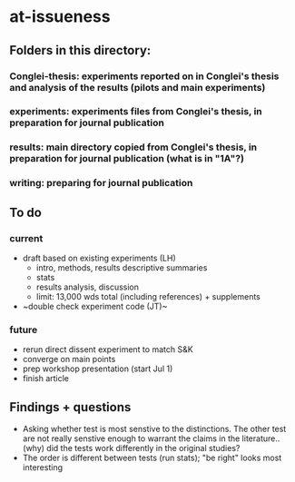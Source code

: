 # at-issueness

## Folders in this directory:
### Conglei-thesis: experiments reported on in Conglei's thesis and analysis of the results (pilots and main experiments)
### experiments: experiments files from Conglei's thesis, in preparation for journal publication
### results: main directory copied from Conglei's thesis, in preparation for journal publication (what is in "1A"?)
### writing: preparing for journal publication

## To do
### current
- draft based on existing experiments (LH)
  - intro, methods, results descriptive summaries
  - stats
  - results analysis, discussion
  - limit: 13,000 wds total (including references) + supplements
- ~double check experiment code (JT)~

### future
- rerun direct dissent experiment to match S&K
- converge on main points
- prep workshop presentation (start Jul 1)
- finish article

## Findings + questions
- Asking whether test is most senstive to the distinctions. The other test are not really senstive enough to warrant the claims in the literature.. (why) did the tests work differently in the original studies?
- The order is different between tests (run stats); "be right" looks most interesting
